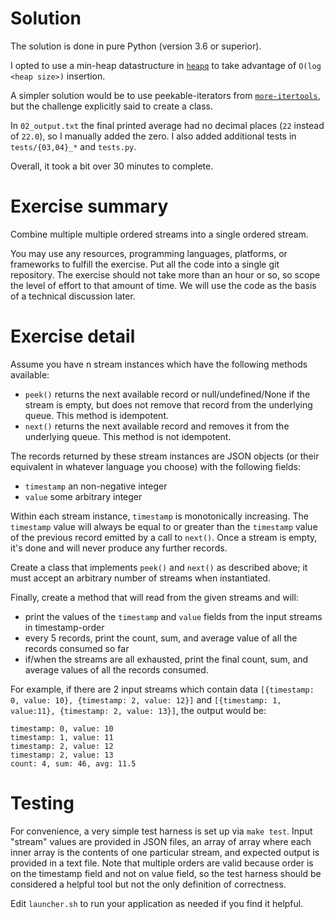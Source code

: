 Solution
========

The solution is done in pure Python (version 3.6 or superior).

I opted to use a min-heap datastructure in [`heapq`](https://docs.python.org/3.0/library/heapq.html) to take advantage of `O(log <heap size>)` insertion. 

A simpler solution would be to use peekable-iterators from [`more-itertools`](https://pypi.org/project/more-itertools/), but the challenge explicitly said to create a class.

In `02_output.txt` the final printed average had no decimal places (`22` instead of `22.0`), so I manually added the zero. I also added additional tests in `tests/{03,04}_*` and `tests.py`.

Overall, it took a bit over 30 minutes to complete.

Exercise summary
================

Combine multiple multiple ordered streams into a single ordered stream.

You may use any resources, programming languages, platforms, or frameworks to fulfill the exercise. Put all the code into a single git repository. The exercise should not take more than an hour or so, so scope the level of effort to that amount of time. We will use the code as the basis of a technical discussion later.

Exercise detail
===============

Assume you have n stream instances which have the following methods available:

- `peek()` returns the next available record or null/undefined/None if the stream is empty, but does not remove that record from the underlying queue. This method is idempotent.
- `next()` returns the next available record and removes it from the underlying queue. This method is not idempotent.

The records returned by these stream instances are JSON objects (or their equivalent in whatever language you choose) with the following fields:

- `timestamp` an non-negative integer
- `value` some arbitrary integer

Within each stream instance, `timestamp` is monotonically increasing. The `timestamp` value will always be equal to or greater than the `timestamp` value of the previous record emitted by a call to `next()`. Once a stream is empty, it's done and will never produce any further records.

Create a class that implements `peek()` and `next()` as described above; it must accept an arbitrary number of streams when instantiated.

Finally, create a method that will read from the given streams and will:
- print the values of the `timestamp` and `value` fields from the input streams in timestamp-order
- every 5 records, print the count, sum, and average value of all the records consumed so far
- if/when the streams are all exhausted, print the final count, sum, and average values of all the records consumed.

For example, if there are 2 input streams which contain data  `[{timestamp: 0, value: 10}, {timestamp: 2, value: 12}]` and `[{timestamp: 1, value:11}, {timestamp: 2, value: 13}]`, the output would be:

    timestamp: 0, value: 10
    timestamp: 1, value: 11
    timestamp: 2, value: 12
    timestamp: 2, value: 13
    count: 4, sum: 46, avg: 11.5

Testing
=======

For convenience, a very simple test harness is set up via `make test`. Input "stream" values are provided in JSON files, an array of array where each inner array is the contents of one particular stream, and expected output is provided in a text file. Note that multiple orders are valid because order is on the timestamp field and not on value field, so the test harness should be considered a helpful tool but not the only definition of correctness.

Edit `launcher.sh` to run your application as needed if you find it helpful.

